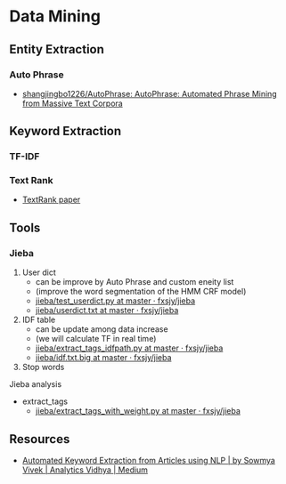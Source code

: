 # Data Mining

## Entity Extraction

### Auto Phrase

* [shangjingbo1226/AutoPhrase: AutoPhrase: Automated Phrase Mining from Massive Text Corpora](https://github.com/shangjingbo1226/AutoPhrase)

## Keyword Extraction

### TF-IDF

### Text Rank

* [TextRank paper](https://web.eecs.umich.edu/~mihalcea/papers/mihalcea.emnlp04.pdf)

## Tools

### Jieba

1. User dict
   * can be improve by Auto Phrase and custom eneity list
   * (improve the word segmentation of the HMM CRF model)
   * [jieba/test_userdict.py at master · fxsjy/jieba](https://github.com/fxsjy/jieba/blob/master/test/test_userdict.py)
   * [jieba/userdict.txt at master · fxsjy/jieba](https://github.com/fxsjy/jieba/blob/master/test/userdict.txt)
2. IDF table
   * can be update among data increase
   * (we will calculate TF in real time)
   * [jieba/extract_tags_idfpath.py at master · fxsjy/jieba](https://github.com/fxsjy/jieba/blob/master/test/extract_tags_idfpath.py)
   * [jieba/idf.txt.big at master · fxsjy/jieba](https://github.com/fxsjy/jieba/blob/master/extra_dict/idf.txt.big)
3. Stop words

Jieba analysis

* extract_tags
  * [jieba/extract_tags_with_weight.py at master · fxsjy/jieba](https://github.com/fxsjy/jieba/blob/master/test/extract_tags_with_weight.py)


## Resources

* [Automated Keyword Extraction from Articles using NLP | by Sowmya Vivek | Analytics Vidhya | Medium](https://medium.com/analytics-vidhya/automated-keyword-extraction-from-articles-using-nlp-bfd864f41b34)
